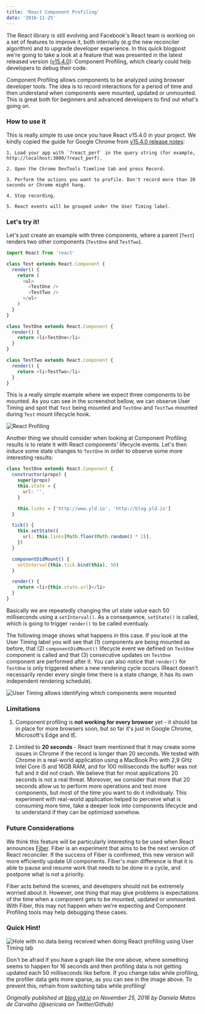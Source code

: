 ```yaml
---
title: 'React Component Profiling'
date: '2016-11-25'
---
```


The React library is still evolving and Facebook's React team is working on a set of features to improve it, both internally (e.g the new reconciler algorithm) and to upgrade developer experience. In this quick blogpost we're going to take a look at a feature that was presented
in the latest released version ([v15.4.0](https://facebook.github.io/react/blog/2016/11/16/react-v15.4.0.html)): Component Profiling, which clearly could help developers to debug their code.

Component Profiling allows components to be analyzed using browser developer tools. The idea is to record interactions for a period of time and then understand when components were mounted, updated or unmounted. This is great both for beginners and advanced developers to find out what's going on.

### How to use it

This is really simple to use once you have React v15.4.0 in your project. We kindly copied the guide for Google Chrome from [v15.4.0 release notes](https://facebook.github.io/react/blog/2016/11/16/react-v15.4.0.html):

```
1. Load your app with `?react_perf` in the query string (for example, http://localhost:3000/?react_perf).

2. Open the Chrome DevTools Timeline tab and press Record.

3. Perform the actions you want to profile. Don't record more than 20 seconds or Chrome might hang.

4. Stop recording.

5. React events will be grouped under the User Timing label.
```

### Let's try it!

Let's just create an example with three components, where a parent (`Test`) renders two other components (`TestOne` and `TestTwo`).

```js
import React from 'react'

class Test extends React.Component {
  render() {
    return (
      <ul>
        <TestOne />
        <TestTwo />
      </ul>
    )
  }
}

class TestOne extends React.Component {
  render() {
    return <li>TestOne</li>
  }
}

class TestTwo extends React.Component {
  render() {
    return <li>TestTwo</li>
  }
}
```

This is a really simple example where we expect three components to be mounted. As you can see in the screenshot bellow, we can observe User Timing and spot that `Test` being mounted and `TestOne` and `TestTwo` mounted during `Test` mount lifecycle hook.

![React Profiling](https://cloud.githubusercontent.com/assets/1150553/26068442/723ae60a-3995-11e7-9bd7-e7e4705b2c94.png)

Another thing we should consider when looking at Component Profiling results is to relate it with React components' lifecycle events. Let's then induce some state changes to `TestOne` in order to observe some more interesting results:

```js
class TestOne extends React.Component {
  constructor(props) {
    super(props)
    this.state = {
      url: '',
    }

    this.links = ['http://www.yld.io', 'http://blog.yld.io']
  }

  tick() {
    this.setState({
      url: this.links[Math.floor(Math.random() * 2)],
    })
  }

  componentDidMount() {
    setInterval(this.tick.bind(this), 50)
  }

  render() {
    return <li>{this.state.url}</li>
  }
}
```

Basically we are repeatedly changing the url state value each 50 milliseconds using a `setInterval()`. As a consequence, `setState()` is called, which is going to trigger `render()` to be called eventualy.

The following image shows what happens in this case. If you look at the User Timing label you will see that (1) components are being mounted as before, that (2) `componentDidMount()` lifecycle event we defined on `TestOne` component is called and that (3) consecutive updates on `TestOne` component are performed after it. You can also notice that `render()` for `TestOne` is only triggered when a new rendering cycle occurs (React doesn't necessarily render every single time there is a state change, it has its own independent rendering schedule).

![User Timing allows identifying which components were mounted](https://media.giphy.com/media/xUA7aW3zyTnohYU5LG/giphy.gif")

### Limitations

1. Component profiling is **not working for every browser** yet - it should be in place for more browsers soon, but so far it's just in Google Chrome, Microsoft's Edge and IE.

2) Limited to **20 seconds** - React team mentioned that it may create some issues in Chrome if the record is longer than 20 seconds. We tested with Chrome in a real-world application using a MacBook Pro with 2,9 GHz Intel Core i5 and 16GB RAM, and for 100 milliseconds the buffer was not full and it did not crash. We believe that for most applications 20 seconds is not a real threat. Moreover, we consider that more that 20 seconds allow us to perform more operations and test more components, but most of the time you want to do it individualy. This experiment with real-world application helped to perceive what is consuming more time, take a deeper look into components lifecycle and to understand if they can be optimized somehow.

### Future Considerations

We think this feature will be particularly interesting to be used when React announces [Fiber](https://facebook.github.io/react/contributing/codebase-overview.html#fiber-reconciler). Fiber is an experiment that aims to be the next version of React reconciler. If the success of Fiber is confirmed, this new version will more efficiently update UI components. Fiber's main difference is that it is able to pause and resume work that needs to be done in a cycle, and postpone what is not a priority.

Fiber acts behind the scenes, and developers should not be extremely worried about it. However, one thing that may give problems is expectations of the time when a component gets to be mounted, updated or unmounted. With Fiber, this may not happen when we're expecting and Component Profiling tools may help debugging these cases.

### Quick Hint!

![Hole with no data being received when doing React profiling using User Timing tab](https://cloud.githubusercontent.com/assets/1150553/26068544/c8a0c960-3995-11e7-943a-00d0c14aa48a.png)

Don't be afraid if you have a graph like the one above, where something seems to happen for 16 seconds and then profiling data is not getting updated each 50 milliseconds like before. If you change tabs while profiling, the profiler data gets more sparse, as you can see in the image above. To prevent this, refrain from switching tabs while profiling!

_Originally published at [blog.yld.io](https://blog.yld.io/) on November 25, 2016 by Daniela Matos de Carvalho (@sericaia on Twitter/Github)_

